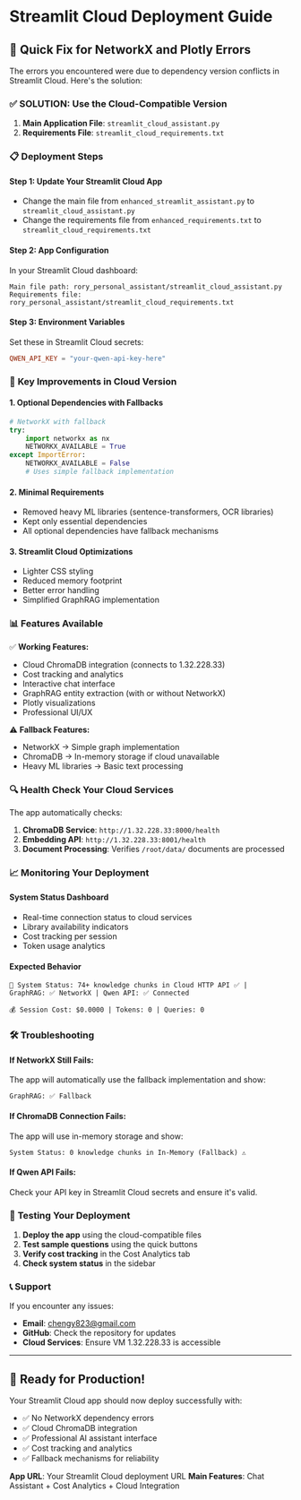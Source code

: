# Streamlit Cloud Deployment Guide

## 🚀 Quick Fix for NetworkX and Plotly Errors

The errors you encountered were due to dependency version conflicts in Streamlit Cloud. Here's the solution:

### ✅ **SOLUTION: Use the Cloud-Compatible Version**

1. **Main Application File**: `streamlit_cloud_assistant.py`
2. **Requirements File**: `streamlit_cloud_requirements.txt`

### 📋 **Deployment Steps**

#### **Step 1: Update Your Streamlit Cloud App**
- Change the main file from `enhanced_streamlit_assistant.py` to `streamlit_cloud_assistant.py`
- Change the requirements file from `enhanced_requirements.txt` to `streamlit_cloud_requirements.txt`

#### **Step 2: App Configuration**
In your Streamlit Cloud dashboard:
```
Main file path: rory_personal_assistant/streamlit_cloud_assistant.py
Requirements file: rory_personal_assistant/streamlit_cloud_requirements.txt
```

#### **Step 3: Environment Variables**
Set these in Streamlit Cloud secrets:
```toml
QWEN_API_KEY = "your-qwen-api-key-here"
```

### 🔧 **Key Improvements in Cloud Version**

#### **1. Optional Dependencies with Fallbacks**
```python
# NetworkX with fallback
try:
    import networkx as nx
    NETWORKX_AVAILABLE = True
except ImportError:
    NETWORKX_AVAILABLE = False
    # Uses simple fallback implementation
```

#### **2. Minimal Requirements**
- Removed heavy ML libraries (sentence-transformers, OCR libraries)
- Kept only essential dependencies
- All optional dependencies have fallback mechanisms

#### **3. Streamlit Cloud Optimizations**
- Lighter CSS styling
- Reduced memory footprint
- Better error handling
- Simplified GraphRAG implementation

### 📊 **Features Available**

✅ **Working Features:**
- Cloud ChromaDB integration (connects to 1.32.228.33)
- Cost tracking and analytics
- Interactive chat interface
- GraphRAG entity extraction (with or without NetworkX)
- Plotly visualizations
- Professional UI/UX

⚠️ **Fallback Features:**
- NetworkX → Simple graph implementation
- ChromaDB → In-memory storage if cloud unavailable
- Heavy ML libraries → Basic text processing

### 🔍 **Health Check Your Cloud Services**

The app automatically checks:
1. **ChromaDB Service**: `http://1.32.228.33:8000/health`
2. **Embedding API**: `http://1.32.228.33:8001/health`
3. **Document Processing**: Verifies `/root/data/` documents are processed

### 📈 **Monitoring Your Deployment**

#### **System Status Dashboard**
- Real-time connection status to cloud services
- Library availability indicators
- Cost tracking per session
- Token usage analytics

#### **Expected Behavior**
```
🧠 System Status: 74+ knowledge chunks in Cloud HTTP API ✅ | 
GraphRAG: ✅ NetworkX | Qwen API: ✅ Connected

💰 Session Cost: $0.0000 | Tokens: 0 | Queries: 0
```

### 🛠️ **Troubleshooting**

#### **If NetworkX Still Fails:**
The app will automatically use the fallback implementation and show:
```
GraphRAG: ✅ Fallback
```

#### **If ChromaDB Connection Fails:**
The app will use in-memory storage and show:
```
System Status: 0 knowledge chunks in In-Memory (Fallback) ⚠️
```

#### **If Qwen API Fails:**
Check your API key in Streamlit Cloud secrets and ensure it's valid.

### 🎯 **Testing Your Deployment**

1. **Deploy the app** using the cloud-compatible files
2. **Test sample questions** using the quick buttons
3. **Verify cost tracking** in the Cost Analytics tab
4. **Check system status** in the sidebar

### 📞 **Support**

If you encounter any issues:
- **Email**: chengy823@gmail.com
- **GitHub**: Check the repository for updates
- **Cloud Services**: Ensure VM 1.32.228.33 is accessible

---

## 🎉 **Ready for Production!**

Your Streamlit Cloud app should now deploy successfully with:
- ✅ No NetworkX dependency errors
- ✅ Cloud ChromaDB integration
- ✅ Professional AI assistant interface
- ✅ Cost tracking and analytics
- ✅ Fallback mechanisms for reliability

**App URL**: Your Streamlit Cloud deployment URL
**Main Features**: Chat Assistant + Cost Analytics + Cloud Integration

